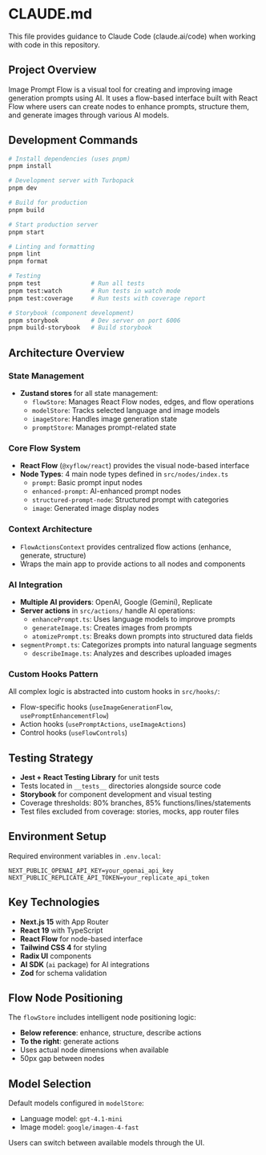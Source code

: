 # CLAUDE.md

This file provides guidance to Claude Code (claude.ai/code) when working with code in this repository.

## Project Overview

Image Prompt Flow is a visual tool for creating and improving image generation prompts using AI. It uses a flow-based interface built with React Flow where users can create nodes to enhance prompts, structure them, and generate images through various AI models.

## Development Commands

```bash
# Install dependencies (uses pnpm)
pnpm install

# Development server with Turbopack
pnpm dev

# Build for production
pnpm build

# Start production server
pnpm start

# Linting and formatting
pnpm lint
pnpm format

# Testing
pnpm test              # Run all tests
pnpm test:watch        # Run tests in watch mode
pnpm test:coverage     # Run tests with coverage report

# Storybook (component development)
pnpm storybook         # Dev server on port 6006
pnpm build-storybook   # Build storybook
```

## Architecture Overview

### State Management

- **Zustand stores** for all state management:
  - `flowStore`: Manages React Flow nodes, edges, and flow operations
  - `modelStore`: Tracks selected language and image models
  - `imageStore`: Handles image generation state
  - `promptStore`: Manages prompt-related state

### Core Flow System

- **React Flow** (`@xyflow/react`) provides the visual node-based interface
- **Node Types**: 4 main node types defined in `src/nodes/index.ts`
  - `prompt`: Basic prompt input nodes
  - `enhanced-prompt`: AI-enhanced prompt nodes
  - `structured-prompt-node`: Structured prompt with categories
  - `image`: Generated image display nodes

### Context Architecture

- `FlowActionsContext` provides centralized flow actions (enhance, generate, structure)
- Wraps the main app to provide actions to all nodes and components

### AI Integration

- **Multiple AI providers**: OpenAI, Google (Gemini), Replicate
- **Server actions** in `src/actions/` handle AI operations:
  - `enhancePrompt.ts`: Uses language models to improve prompts
  - `generateImage.ts`: Creates images from prompts
  - `atomizePrompt.ts`: Breaks down prompts into structured data fields
- `segmentPrompt.ts`: Categorizes prompts into natural language segments
  - `describeImage.ts`: Analyzes and describes uploaded images

### Custom Hooks Pattern

All complex logic is abstracted into custom hooks in `src/hooks/`:

- Flow-specific hooks (`useImageGenerationFlow`, `usePromptEnhancementFlow`)
- Action hooks (`usePromptActions`, `useImageActions`)
- Control hooks (`useFlowControls`)

## Testing Strategy

- **Jest + React Testing Library** for unit tests
- Tests located in `__tests__` directories alongside source code
- **Storybook** for component development and visual testing
- Coverage thresholds: 80% branches, 85% functions/lines/statements
- Test files excluded from coverage: stories, mocks, app router files

## Environment Setup

Required environment variables in `.env.local`:

```
NEXT_PUBLIC_OPENAI_API_KEY=your_openai_api_key
NEXT_PUBLIC_REPLICATE_API_TOKEN=your_replicate_api_token
```

## Key Technologies

- **Next.js 15** with App Router
- **React 19** with TypeScript
- **React Flow** for node-based interface
- **Tailwind CSS 4** for styling
- **Radix UI** components
- **AI SDK** (`ai` package) for AI integrations
- **Zod** for schema validation

## Flow Node Positioning

The `flowStore` includes intelligent node positioning logic:

- **Below reference**: enhance, structure, describe actions
- **To the right**: generate actions
- Uses actual node dimensions when available
- 50px gap between nodes

## Model Selection

Default models configured in `modelStore`:

- Language model: `gpt-4.1-mini`
- Image model: `google/imagen-4-fast`

Users can switch between available models through the UI.
